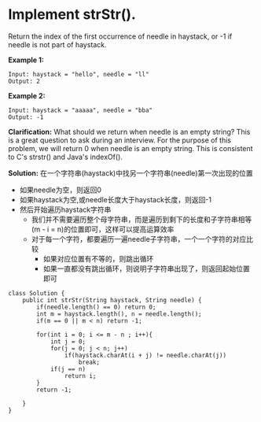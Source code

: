 # Implement strStr().

Return the index of the first occurrence of needle in haystack, or -1 if needle is not part of haystack.

**Example 1:**
```
Input: haystack = "hello", needle = "ll"
Output: 2
```
**Example 2:**
```
Input: haystack = "aaaaa", needle = "bba"
Output: -1
```
**Clarification:**
What should we return when needle is an empty string? This is a great question to ask during an interview.
For the purpose of this problem, we will return 0 when needle is an empty string. This is consistent to C's strstr() and Java's indexOf().

**Solution:**
在一个字符串(haystack)中找另一个字符串(needle)第一次出现的位置
* 如果needle为空，则返回0
* 如果haystack为空,或needle长度大于haystack长度，则返回-1
* 然后开始遍历haystack字符串
  * 我们并不需要遍历整个母字符串，而是遍历到剩下的长度和子字符串相等(m - i = n)的位置即可，这样可以提高运算效率
  * 对于每一个字符，都要遍历一遍needle子字符串，一个一个字符的对应比较
    * 如果对应位置有不等的，则跳出循环
    * 如果一直都没有跳出循环，则说明子字符串出现了，则返回起始位置即可
```
class Solution {
    public int strStr(String haystack, String needle) {
        if(needle.length() == 0) return 0;
        int m = haystack.length(), n = needle.length();
        if(m == 0 || m < n) return -1;

        for(int i = 0; i <= m - n ; i++){
            int j = 0;
            for(j = 0; j < n; j++)
                if(haystack.charAt(i + j) != needle.charAt(j))
                    break;
            if(j == n)
                return i;           
        }
        return -1;
        
    }
}
```
